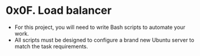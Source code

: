# 0x0F. Load balancer

* For this project, you will need to write Bash scripts to automate your work.
* All scripts must be designed to configure a brand new Ubuntu
	server to match the task requirements.
